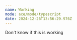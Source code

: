 ```yaml
---
name: Working
mode: ace/mode/typescript
date: 2024-12-26T13:56:29.976Z
---
```

Don't know if this is working
